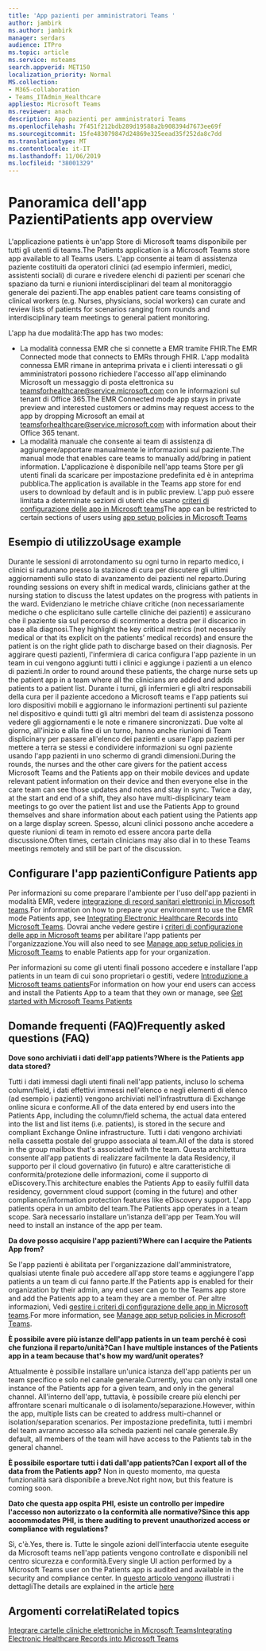 ```yaml
---
title: 'App pazienti per amministratori Teams '
author: jambirk
ms.author: jambirk
manager: serdars
audience: ITPro
ms.topic: article
ms.service: msteams
search.appverid: MET150
localization_priority: Normal
MS.collection:
- M365-collaboration
- Teams_ITAdmin_Healthcare
appliesto: Microsoft Teams
ms.reviewer: anach
description: App pazienti per amministratori Teams
ms.openlocfilehash: 7f451f212bdb289d19588a2b908394d7673ee69f
ms.sourcegitcommit: 15fe483079847d24869e325eead35f252da8c7dd
ms.translationtype: MT
ms.contentlocale: it-IT
ms.lasthandoff: 11/06/2019
ms.locfileid: "38001329"
---
```

# <a name="patients-app-overview"></a><span data-ttu-id="85ad6-103">Panoramica dell'app Pazienti</span><span class="sxs-lookup"><span data-stu-id="85ad6-103">Patients app overview</span></span>

<span data-ttu-id="85ad6-104">L'applicazione patients è un'app Store di Microsoft teams disponibile per tutti gli utenti di teams.</span><span class="sxs-lookup"><span data-stu-id="85ad6-104">The Patients application is a Microsoft Teams store app available to all Teams users.</span></span> <span data-ttu-id="85ad6-105">L'app consente ai team di assistenza paziente costituiti da operatori clinici (ad esempio infermieri, medici, assistenti sociali) di curare e rivedere elenchi di pazienti per scenari che spaziano da turni e riunioni interdisciplinari del team al monitoraggio generale dei pazienti.</span><span class="sxs-lookup"><span data-stu-id="85ad6-105">The app enables patient care teams consisting of clinical workers (e.g. Nurses, physicians, social workers) can curate and review lists of patients for scenarios ranging from rounds and interdisciplinary team meetings to general patient monitoring.</span></span>   

<span data-ttu-id="85ad6-106">L'app ha due modalità:</span><span class="sxs-lookup"><span data-stu-id="85ad6-106">The app has two modes:</span></span> 

- <span data-ttu-id="85ad6-107">La modalità connessa EMR che si connette a EMR tramite FHIR.</span><span class="sxs-lookup"><span data-stu-id="85ad6-107">The EMR Connected mode that connects to EMRs through FHIR.</span></span> <span data-ttu-id="85ad6-108">L'app modalità connessa EMR rimane in anteprima privata e i clienti interessati o gli amministratori possono richiedere l'accesso all'app eliminando Microsoft un messaggio di posta elettronica su teamsforhealthcare@service.microsoft.com con le informazioni sul tenant di Office 365.</span><span class="sxs-lookup"><span data-stu-id="85ad6-108">The EMR Connected mode app stays in private preview and interested customers or admins may request access to the app by dropping Microsoft an email at teamsforhealthcare@service.microsoft.com with information about their Office 365 tenant.</span></span> 
- <span data-ttu-id="85ad6-109">La modalità manuale che consente ai team di assistenza di aggiungere/apportare manualmente le informazioni sul paziente.</span><span class="sxs-lookup"><span data-stu-id="85ad6-109">The manual mode that enables care teams to manually add/bring in patient information.</span></span> <span data-ttu-id="85ad6-110">L'applicazione è disponibile nell'app teams Store per gli utenti finali da scaricare per impostazione predefinita ed è in anteprima pubblica.</span><span class="sxs-lookup"><span data-stu-id="85ad6-110">The application is available in the Teams app store for end users to download by default and is in public preview.</span></span> <span data-ttu-id="85ad6-111">L'app può essere limitata a determinate sezioni di utenti che usano [criteri di configurazione delle app in Microsoft teams](../../teams-app-setup-policies.md)</span><span class="sxs-lookup"><span data-stu-id="85ad6-111">The app can be restricted to certain sections of users using [app setup policies in Microsoft Teams](../../teams-app-setup-policies.md)</span></span>



## <a name="usage-example"></a><span data-ttu-id="85ad6-112">Esempio di utilizzo</span><span class="sxs-lookup"><span data-stu-id="85ad6-112">Usage example</span></span>

<span data-ttu-id="85ad6-113">Durante le sessioni di arrotondamento su ogni turno in reparto medico, i clinici si radunano presso la stazione di cura per discutere gli ultimi aggiornamenti sullo stato di avanzamento dei pazienti nel reparto.</span><span class="sxs-lookup"><span data-stu-id="85ad6-113">During rounding sessions on every shift in medical wards, clinicians gather at the nursing station to discuss the latest updates on the progress with patients in the ward.</span></span>  <span data-ttu-id="85ad6-114">Evidenziano le metriche chiave critiche (non necessariamente mediche o che esplicitano sulle cartelle cliniche dei pazienti) e assicurano che il paziente sia sul percorso di scorrimento a destra per il discarico in base alla diagnosi.</span><span class="sxs-lookup"><span data-stu-id="85ad6-114">They highlight the key critical metrics (not necessarily medical or that its explicit on the patients’ medical records) and ensure the patient is on the right glide path to discharge based on their diagnosis.</span></span> <span data-ttu-id="85ad6-115">Per aggirare questi pazienti, l'infermiera di carica configura l'app paziente in un team in cui vengono aggiunti tutti i clinici e aggiunge i pazienti a un elenco di pazienti.</span><span class="sxs-lookup"><span data-stu-id="85ad6-115">In order to round around these patients, the charge nurse sets up the patient app in a team where all the clinicians are added and adds patients to a patient list.</span></span> <span data-ttu-id="85ad6-116">Durante i turni, gli infermieri e gli altri responsabili della cura per il paziente accedono a Microsoft teams e l'app patients sui loro dispositivi mobili e aggiornano le informazioni pertinenti sul paziente nel dispositivo e quindi tutti gli altri membri del team di assistenza possono vedere gli aggiornamenti e le note e rimanere sincronizzati. Due volte al giorno, all'inizio e alla fine di un turno, hanno anche riunioni di Team displicinary per passare all'elenco dei pazienti e usare l'app pazienti per mettere a terra se stessi e condividere informazioni su ogni paziente usando l'app pazienti in uno schermo di grandi dimensioni.</span><span class="sxs-lookup"><span data-stu-id="85ad6-116">During the rounds, the nurses and the other care givers for the patient access Microsoft Teams and the Patients app on their mobile devices and update relevant patient information on their device and then everyone else in the care team can see those updates and notes and stay in sync. Twice a day, at the start and end of a shift, they also have multi-displicinary team meetings to go over the patient list and use the Patients App to ground themselves and share information about each patient using the Patients app on a large display screen.</span></span> <span data-ttu-id="85ad6-117">Spesso, alcuni clinici possono anche accedere a queste riunioni di team in remoto ed essere ancora parte della discussione.</span><span class="sxs-lookup"><span data-stu-id="85ad6-117">Often times, certain clinicians may also dial in to these Teams meetings remotely and still be part of the discussion.</span></span> 

## <a name="configure-patients-app"></a><span data-ttu-id="85ad6-118">Configurare l'app pazienti</span><span class="sxs-lookup"><span data-stu-id="85ad6-118">Configure Patients app</span></span>

<span data-ttu-id="85ad6-119">Per informazioni su come preparare l'ambiente per l'uso dell'app pazienti in modalità EMR, vedere [integrazione di record sanitari elettronici in Microsoft teams](patients-app.md).</span><span class="sxs-lookup"><span data-stu-id="85ad6-119">For information on how to prepare your environment to use the EMR mode Patients app, see [Integrating Electronic Healthcare Records into Microsoft Teams](patients-app.md).</span></span> <span data-ttu-id="85ad6-120">Dovrai anche vedere gestire i [criteri di configurazione delle app in Microsoft teams](../../teams-app-setup-policies.md) per abilitare l'app patients per l'organizzazione.</span><span class="sxs-lookup"><span data-stu-id="85ad6-120">You will also need to see [Manage app setup policies in Microsoft Teams](../../teams-app-setup-policies.md) to enable Patients app for your organization.</span></span>

<span data-ttu-id="85ad6-121">Per informazioni su come gli utenti finali possono accedere e installare l'app patients in un team di cui sono proprietari o gestiti, vedere [Introduzione a Microsoft teams patients](https://support.office.com/article/get-started-with-microsoft-teams-patients-aa7daebe-706a-4a65-8ce9-b9b79233f393)</span><span class="sxs-lookup"><span data-stu-id="85ad6-121">For information on how your end users can access and install the Patients App to a team that they own or manage, see [Get started with Microsoft Teams Patients](https://support.office.com/article/get-started-with-microsoft-teams-patients-aa7daebe-706a-4a65-8ce9-b9b79233f393)</span></span> 

<!-- add link out to client doc, doesn't seem to be available yet, Grant is finalizing -->

## <a name="frequently-asked-questions-faq"></a><span data-ttu-id="85ad6-122">Domande frequenti (FAQ)</span><span class="sxs-lookup"><span data-stu-id="85ad6-122">Frequently asked questions (FAQ)</span></span>

<span data-ttu-id="85ad6-123">**Dove sono archiviati i dati dell'app patients?**</span><span class="sxs-lookup"><span data-stu-id="85ad6-123">**Where is the Patients app data stored?**</span></span>

<span data-ttu-id="85ad6-124">Tutti i dati immessi dagli utenti finali nell'app patients, incluso lo schema column/field, i dati effettivi immessi nell'elenco e negli elementi di elenco (ad esempio i pazienti) vengono archiviati nell'infrastruttura di Exchange online sicura e conforme.</span><span class="sxs-lookup"><span data-stu-id="85ad6-124">All of the data entered by end users into the Patients App, including the column/field schema, the actual data entered into the list and list items (i.e. patients), is stored in the secure and compliant Exchange Online infrastructure.</span></span> <span data-ttu-id="85ad6-125">Tutti i dati vengono archiviati nella cassetta postale del gruppo associata al team.</span><span class="sxs-lookup"><span data-stu-id="85ad6-125">All of the data is stored in the group mailbox that's associated with the team.</span></span> <span data-ttu-id="85ad6-126">Questa architettura consente all'app patients di realizzare facilmente la data Residency, il supporto per il cloud governativo (in futuro) e altre caratteristiche di conformità/protezione delle informazioni, come il supporto di eDiscovery.</span><span class="sxs-lookup"><span data-stu-id="85ad6-126">This architecture enables the Patients App to easily fulfill data residency, government cloud support (coming in the future) and other compliance/information protection features like eDiscovery support.</span></span> <span data-ttu-id="85ad6-127">L'app patients opera in un ambito del team.</span><span class="sxs-lookup"><span data-stu-id="85ad6-127">The Patients app operates in a team scope.</span></span> <span data-ttu-id="85ad6-128">Sarà necessario installare un'istanza dell'app per Team.</span><span class="sxs-lookup"><span data-stu-id="85ad6-128">You will need to install an instance of the app per team.</span></span>

<!-- add link to eDiscovery article for the Patients app, Mark Johnson will finalize soon -->

<span data-ttu-id="85ad6-129">**Da dove posso acquisire l'app pazienti?**</span><span class="sxs-lookup"><span data-stu-id="85ad6-129">**Where can I acquire the Patients App from?**</span></span>

<span data-ttu-id="85ad6-130">Se l'app pazienti è abilitata per l'organizzazione dall'amministratore, qualsiasi utente finale può accedere all'app store teams e aggiungere l'app patients a un team di cui fanno parte.</span><span class="sxs-lookup"><span data-stu-id="85ad6-130">If the Patients app is enabled for their organization by their admin, any end user can go to the Teams app store and add the Patients app to a team they are a member of.</span></span> <span data-ttu-id="85ad6-131">Per altre informazioni, Vedi [gestire i criteri di configurazione delle app in Microsoft teams](../../teams-app-setup-policies.md).</span><span class="sxs-lookup"><span data-stu-id="85ad6-131">For more information, see [Manage app setup policies in Microsoft Teams](../../teams-app-setup-policies.md).</span></span>

<span data-ttu-id="85ad6-132">**È possibile avere più istanze dell'app patients in un team perché è così che funziona il reparto/unità?**</span><span class="sxs-lookup"><span data-stu-id="85ad6-132">**Can I have multiple instances of the Patients app in a team because that's how my ward/unit operates?**</span></span>

<span data-ttu-id="85ad6-133">Attualmente è possibile installare un'unica istanza dell'app patients per un team specifico e solo nel canale generale.</span><span class="sxs-lookup"><span data-stu-id="85ad6-133">Currently, you can only install one instance of the Patients app for a given team, and only in the general channel.</span></span> <span data-ttu-id="85ad6-134">All'interno dell'app, tuttavia, è possibile creare più elenchi per affrontare scenari multicanale o di isolamento/separazione.</span><span class="sxs-lookup"><span data-stu-id="85ad6-134">However, within the app, multiple lists can be created to address multi-channel or isolation/separation scenarios.</span></span> <span data-ttu-id="85ad6-135">Per impostazione predefinita, tutti i membri del team avranno accesso alla scheda pazienti nel canale generale.</span><span class="sxs-lookup"><span data-stu-id="85ad6-135">By default, all members of the team will have access to the Patients tab in the general channel.</span></span> 

<span data-ttu-id="85ad6-136">**È possibile esportare tutti i dati dall'app patients?**</span><span class="sxs-lookup"><span data-stu-id="85ad6-136">**Can I export all of the data from the Patients app?**</span></span>
<span data-ttu-id="85ad6-137">Non in questo momento, ma questa funzionalità sarà disponibile a breve.</span><span class="sxs-lookup"><span data-stu-id="85ad6-137">Not right now, but this feature is coming soon.</span></span> 

<span data-ttu-id="85ad6-138">**Dato che questa app ospita PHI, esiste un controllo per impedire l'accesso non autorizzato o la conformità alle normative?**</span><span class="sxs-lookup"><span data-stu-id="85ad6-138">**Since this app accommodates PHI, is there auditing to prevent unauthorized access or compliance with regulations?**</span></span>

<span data-ttu-id="85ad6-139">Sì, c'è.</span><span class="sxs-lookup"><span data-stu-id="85ad6-139">Yes, there is.</span></span> <span data-ttu-id="85ad6-140">Tutte le singole azioni dell'interfaccia utente eseguite da Microsoft teams nell'app patients vengono controllate e disponibili nel centro sicurezza e conformità.</span><span class="sxs-lookup"><span data-stu-id="85ad6-140">Every single UI action performed by a Microsoft Teams user on the Patients app is audited and available in the security and compliance center.</span></span> <span data-ttu-id="85ad6-141">In [questo articolo vengono](patients-audit.md) illustrati i dettagli</span><span class="sxs-lookup"><span data-stu-id="85ad6-141">The details are explained in the article [here](patients-audit.md)</span></span>


## <a name="related-topics"></a><span data-ttu-id="85ad6-142">Argomenti correlati</span><span class="sxs-lookup"><span data-stu-id="85ad6-142">Related topics</span></span>

[<span data-ttu-id="85ad6-143">Integrare cartelle cliniche elettroniche in Microsoft Teams</span><span class="sxs-lookup"><span data-stu-id="85ad6-143">Integrating Electronic Healthcare Records into Microsoft Teams</span></span>](patients-app.md)
